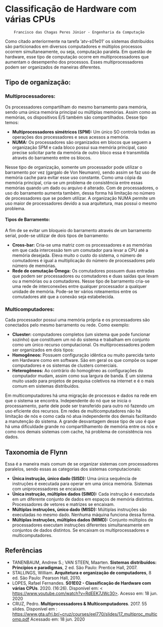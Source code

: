 # Classificação de Hardware com várias CPUs

        Francisco das Chagas Peres Júnior - Engenharia da Computação

Como citado anteriormente na tarefa ‘atv-s01e01’ os sistemas distribuídos são particionados em diversos computadores e múltiplos processos ocorrem simultaneamente, ou seja, computação paralela.
Em questão de hardware, esse tipo de computação ocorre em multiprocessadores que aumentam o desempenho dos processos. Esses multiprocessadores podem ser organizados de maneiras diferentes. 

## Tipo de organização:

### Multiprocessadores:

Os processadores compartilham do mesmo barramento para memória, sendo uma única memória principal ou múltiplas memórias. Assim como as memórias, os dispositivos E/S também são compartilhados. Desse tipo temos:
-	**Multiprocessadores simétricos (SPM):** Um único SO controla todas as operações dos processadores e seus acessos a memória.
-   **NUMA:** Os processadores são organizados em blocos que seguem a organização SPM e cada bloco possui sua memória principal, caso precise solicitar parte da memória de outro bloco essa é transmitida através do barramento entre os blocos.

Nesse tipo de organização, somente um processador pode utilizar o barramento por vez (gargalo de Von Neumann), sendo assim se faz uso de memória cache para evitar esse uso constante.
Como uma cópia da memória principal, cria-se um problema de consistência entre essas memórias quando um dado ou arquivo é alterado.
Com de processadores, o uso do barramento aumenta também, dessa forma há limitação no número de processadores que se podem utilizar. A organização NUMA permite um uso maior de processadores devido a sua arquitetura, mas possui o mesmo problema.

#### Tipos de Barramento:
A fim de se evitar um bloqueio do barramento através de um barramento serial, pode-se utilizar de dois tipos de barramento:
-   **Cross-bar:** Cria-se uma matriz com os processadores e as memórias em que cada intercessão tem um comutador para levar a CPU até a memória desejada. Eleva muito o custo do sistema, o número de comutadores é igual a multiplicação do número de processadores pelo número de memórias.
-   **Rede de comutação Ômega:** Os comutadores possuem duas entradas que podem ser processadores ou comutadores e duas saídas que levam ou a memórias ou a comutadores. Nesse tipo de barramento cria-se uma rede de interconexões entre qualquer processador a qualquer unidade de memória. Pode-se ter vários roteamentos entre os comutadores até que a conexão seja estabelecida.

### Multicomputadores:
Cada processador possui uma memória própria e os processadores são conectados pelo mesmo barramento ou rede. Como exemplo:
-   **Cluester:** computadores completos (um sistema que pode funcionar sozinho) que constituem um nó do sistema e trabalham em conjunto como um único recurso computacional.
Os multiprocessadores podem ser organizados em dois tipos:
-   **Homogêneos:** Possuem configuração idêntica ou muito parecida tanto em Hardware como em software.
São em geral os que compõe os super computadores e os sistemas de clusters comerciais.
- **Heterogêneos:** Ao contrário do homogêneo as configurações do computador mudam, assim como sua largura de banda. É um sistema muito usado para projetos de pesquisa coletivos na internet e é o mais comum em sistemas distribuídos.

Em multicomputadores há uma migração de processos e dados na rede em que o sistema se encontra. Independente do nó que se inicia o processamento, parte dele pode ser transferido para outro nó fazendo um uso eficiente dos recursos.
Em redes de multicomputadores não há limitação de nós e como cada nó atua independente dos demais facilitando a manutenção do sistema. 
A grande desvantagem desse tipo de uso é que há uma dificuldade grande no compartilhamento de memória entre os nós e como nos demais sistemas com cache, há problema de consistência nos dados.

## Taxonomia de Flynn

Essa é a maneira mais comum de se organizar sistemas com processadores paralelos, sendo essas as categorias dos sistemas computacionais:
-	**Única instrução, único dado (SISD):** Uma única sequência de instruções é executada para operar em uma única memória. Sistemas com uniprocessadores se encaixam.
-	**Única instrução, múltiplos dados (SIMD):** Cada instrução é executada em um diferente conjunto de dados em espaços de memória distintos. Processadores de vetores e matrizes se encaixam.  
-	**Múltiplas instruções, único dado (MISD):** Múltiplas instruções são executadas no mesmo dado. Nenhuma máquina funciona dessa forma.
-	**Múltiplas instruções, múltiplos dados (MIMD):** Conjunto múltiplos de processadores executam instruções diferentes simultaneamente em conjuntos de dados distintos. Se encaixam os multiprocessadores e multicomputadores.

## Referências

-	TANENBAUM, Andrew S.; VAN STEEN, Maarten. **Sistemas distribuídos: Princípios e paradigmas**, 2 ed. São Paulo: Prentice Hall, 2007.
-	STALLINGS, William. **Arquitetura e organização de computadores**, 8 ed. São Paulo: Pearson Hall, 2010.
-	LOPES, Rafael Fernandes. **S01E02 - Classificação de Hardware com várias CPUs**. 2020. (16:26). Disponível em: < https://www.youtube.com/watch?v=RdEEK7JWc30>. Acesso em: 18 jun. 2020
-   CRUZ, Pedro. **Multiprocessadores & Multicomputadores**. 2017. 55 slides. Disponível em : <https://www.gta.ufrj.br/~cruz/courses/eel770/slides/17_multiproc_multicomp.pdf> Acessado em: 18 jun. 2020

